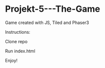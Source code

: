 # Projekt-5---The-Game
Game created with JS, Tiled and Phaser3

Instructions:

Clone repo

Run index.html

Enjoy!
